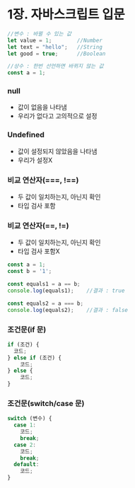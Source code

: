 # 1장. 자바스크립트 입문

```js
//변수 : 바뀔 수 있는 값
let value = 1;        //Number
let text = "hello";   //String
let good = true;      //Boolean

//상수 : 한번 선언하면 바뀌지 않는 값
const a = 1;
```

### null

- 값이 없음을 나타냄
- 우리가 없다고 고의적으로 설정

### Undefined

- 값이 설정되지 않았음을 나타냄
- 우리가 설정X

### 비교 연산자(===, !==)

- 두 값이 일치하는지, 아닌지 확인
- 타입 검사 포함

### 비교 연산자(==, !=)

- 두 값이 일치하는지, 아닌지 확인
- 타입 검사 포함X

```js
const a = 1;
const b = '1';

const equals1 = a == b;
console.log(equals1);    //결과 : true

const equals2 = a === b;
console.log(equals2);    //결과 : false
```

### 조건문(if 문)

```jsx
if (조건) {
  코드;
} else if (조건) {
	코드;
} else {
	코드;
}
```

### 조건문(switch/case 문)
```js
switch (변수) {
  case 1:
    코드;
    break;
  case 2:
    코드;
    break;
  default:
    코드;
}
```